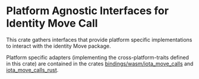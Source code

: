 # Platform Agnostic Interfaces for Identity Move Call

This crate gathers interfaces that provide platform specific implementations to
interact with the identity Move package.

Platform specific adapters (implementing the cross-platform-traits defined in this crate) are contained in
the crates [bindings/wasm/iota_move_calls](../bindings/wasm/iota_move_calls_ts)
and [iota_move_calls_rust](../identity_iota_core/src/iota_move_calls_rust).